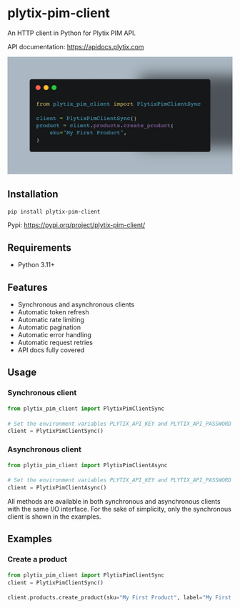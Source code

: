 # plytix-pim-client
An HTTP client in Python for Plytix PIM API.

API documentation: https://apidocs.plytix.com

![Example](https://raw.githubusercontent.com/TheTelematic/plytix-pim-client/main/doc/images/example.png)

## Installation
```bash
pip install plytix-pim-client
```
Pypi: https://pypi.org/project/plytix-pim-client/

## Requirements
- Python 3.11+

## Features
- Synchronous and asynchronous clients
- Automatic token refresh
- Automatic rate limiting
- Automatic pagination
- Automatic error handling
- Automatic request retries
- API docs fully covered

## Usage

### Synchronous client
```python
from plytix_pim_client import PlytixPimClientSync

# Set the environment variables PLYTIX_API_KEY and PLYTIX_API_PASSWORD
client = PlytixPimClientSync()
```

### Asynchronous client
```python
from plytix_pim_client import PlytixPimClientAsync

# Set the environment variables PLYTIX_API_KEY and PLYTIX_API_PASSWORD
client = PlytixPimClientAsync()
```

All methods are available in both synchronous and asynchronous clients with the same I/O interface.
For the sake of simplicity, only the synchronous client is shown in the examples.

## Examples
### Create a product
```python
from plytix_pim_client import PlytixPimClientSync
client = PlytixPimClientSync()

client.products.create_product(sku="My First Product", label="My First Product")
```
